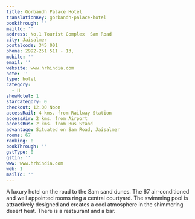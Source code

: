 ```yaml
---
title: Gorbandh Palace Hotel
translationKey: gorbandh-palace-hotel
bookthrough: ''
mailto: ''
address: No.1 Tourist Complex  Sam Road
city: Jaisalmer
postalcode: 345 001
phone: 2992-251 511 - 13,
mobile: ''
email: ''
website: www.hrhindia.com
note: ''
type: hotel
category:
  - H
showHotel: 1
starCategory: 0
checkout: 12.00 Noon
accessRail: 4 kms. from Railway Station
accessAir: 2 kms. from Airport
accessBus: 2 kms. from Bus Stand
advantage: Situated on Sam Road, Jaisalmer
rooms: 67
ranking: 0
bookThrough: ''
gstType: 0
gstin: ''
www: www.hrhindia.com
web: 1
mailTo: ''
---
```







A luxury hotel on the road to the Sam sand dunes. The 67 air-conditioned and well appointed rooms ring a central courtyard. The swimming pool is attractively designed and creates a cool atmosphere in the shimmering desert heat. There is a restaurant and a bar.